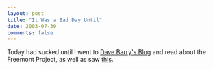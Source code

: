 ```yaml
---
layout: post
title: "It Was a Bad Day Until"
date: 2003-07-30
comments: false
---
```

Today had sucked until I went to [Dave Barry's Blog][0] and read about the
Freemont Project, as well as saw [this][1].



[0]: http://www.davebarry.blogspot.com/
[1]: http://www.defectiveyeti.com/archives/000690.html
